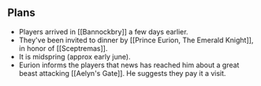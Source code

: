 ## Plans
- Players arrived in [[Bannockbry]] a few days earlier.
- They've been invited to dinner by [[Prince Eurion, The Emerald Knight]], in honor of [[Sceptremas]].
- It is midspring (approx early june). 
- Eurion informs the players that news has reached him about a great beast attacking [[Aelyn's Gate]]. He suggests they pay it a visit.
